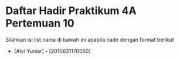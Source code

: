 # Daftar Hadir Praktikum 4A Pertemuan 10
Silahkan isi list nama di bawah ini apabila hadir dengan format berikut

- [Alvi Yuniar] - [2010631170050]
